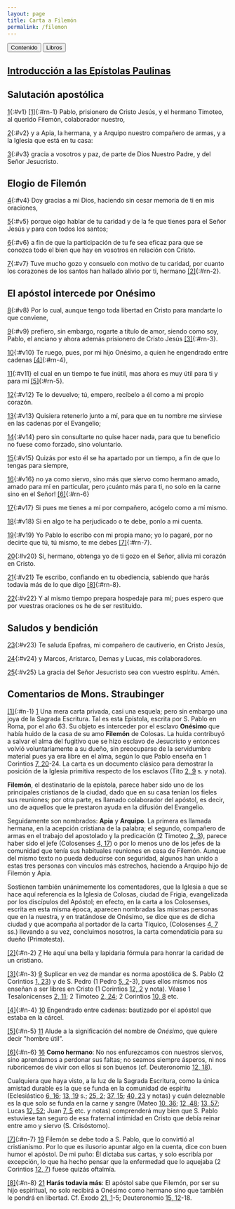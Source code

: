 ```yaml
---
layout: page
title: Carta a Filemón
permalink: /filemon
---
```


<div class="navigation">
   <input type="button" popovertarget="toc" value="Contenido">
   <input type="button" popovertarget="books" value="Libros">
</div>

<div id="books" markdown="1" popover>

   {% include book-list.md %}
</div>

<div id="toc" markdown="1" popover>

   - Tabla de contenido
   {:toc}
</div>

## [Introducción a las Epístolas Paulinas](epistolas-paulinas)

## Salutación apostólica

[1](#v1){:#v1} [[1]](#n-1){:#rn-1} Pablo, prisionero de Cristo Jesús, y el hermano Timoteo, al querido Filemón, colaborador nuestro,

[2](#v2){:#v2} y a Apia, la hermana, y a Arquipo nuestro compañero de armas, y a la Iglesia que está en tu casa:

[3](#v3){:#v3} gracia a vosotros y paz, de parte de Dios Nuestro Padre, y del Señor Jesucristo.

## Elogio de Filemón

[4](#v4){:#v4} Doy gracias a mi Dios, haciendo sin cesar memoria de ti en mis oraciones,

[5](#v5){:#v5} porque oigo hablar de tu caridad y de la fe que tienes para el Señor Jesús y para con todos los santos;

[6](#v6){:#v6} a fin de que la participación de tu fe sea eficaz para que se conozca todo el bien que hay en vosotros en relación con Cristo.

[7](#v7){:#v7} Tuve mucho gozo y consuelo con motivo de tu caridad, por cuanto los corazones de los santos han hallado alivio por ti, hermano [[2]](#n-2){:#rn-2}.

## El apóstol intercede por Onésimo

[8](#v8){:#v8} Por lo cual, aunque tengo toda libertad en Cristo para mandarte lo que conviene,

[9](#v9){:#v9} prefiero, sin embargo, rogarte a título de amor, siendo como soy, Pablo, el anciano y ahora además prisionero de Cristo Jesús [[3]](#n-3){:#rn-3}.

[10](#v10){:#v10} Te ruego, pues, por mi hijo Onésimo, a quien he engendrado entre cadenas [[4]](#n-4){:#rn-4},

[11](#v11){:#v11} el cual en un tiempo te fue inútil, mas ahora es muy útil para ti y para mí [[5]](#n-5){:#rn-5}.

[12](#v12){:#v12} Te lo devuelvo; tú, empero, recíbelo a él como a mi propio corazón.

[13](#v13){:#v13} Quisiera retenerlo junto a mí, para que en tu nombre me sirviese en las cadenas por el Evangelio;

[14](#v14){:#v14} pero sin consultarte no quise hacer nada, para que tu beneficio no fuese como forzado, sino voluntario.

[15](#v15){:#v15} Quizás por esto él se ha apartado por un tiempo, a fin de que lo tengas para siempre,

[16](#v16){:#v16} no ya como siervo, sino más que siervo como hermano amado, amado para mí en particular, pero ¡cuánto más para ti, no solo en la carne sino en el Señor! [[6]](#n-6){:#rn-6}

[17](#v17){:#v17} Si pues me tienes a mí por compañero, acógelo como a mí mismo.

[18](#v18){:#v18} Si en algo te ha perjudicado o te debe, ponlo a mi cuenta.

[19](#v19){:#v19} Yo Pablo lo escribo con mi propia mano; yo lo pagaré, por no decirte que tú, tú mismo, te me debes [[7]](#n-7){:#rn-7}.

[20](#v20){:#v20} Sí, hermano, obtenga yo de ti gozo en el Señor, alivia mi corazón en Cristo.

[21](#v21){:#v21} Te escribo, confiando en tu obediencia, sabiendo que harás todavía más de lo que digo [[8]](#n-8){:#rn-8}.

[22](#v22){:#v22} Y al mismo tiempo prepara hospedaje para mí; pues espero que por vuestras oraciones os he de ser restituido.

## Saludos y bendición

[23](#v23){:#v23} Te saluda Epafras, mi compañero de cautiverio, en Cristo Jesús,

[24](#v24){:#v24} y Marcos, Aristarco, Demas y Lucas, mis colaboradores.

[25](#v25){:#v25} La gracia del Señor Jesucristo sea con vuestro espíritu. Amén.

## Comentarios de Mons. Straubinger

[[1]](#rn-1){:#n-1} [1](#v1) Una mera carta privada, casi una esquela; pero sin embargo una joya de la Sagrada Escritura. Tal es esta Epístola, escrita por S. Pablo en Roma, por el año 63. Su objeto es interceder por el esclavo **Onésimo** que había huido de la casa de su amo **Filemón** de Colosas. La huida contribuyó a salvar el alma del fugitivo que se hizo esclavo de Jesucristo y entonces volvió voluntariamente a su dueño, sin preocuparse de la servidumbre material pues ya era libre en el alma, según lo que Pablo enseña en 1 Corintios [7, 20](1-corintios#c7-v20)-24. La carta es un documento clásico para demostrar la posición de la Iglesia primitiva respecto de los esclavos (Tito [2, 9](tito#c2-v9) s. y nota).

**Filemón**, el destinatario de la epístola, parece haber sido uno de los principales cristianos de la ciudad, dado que en su casa tenían los fieles sus reuniones; por otra parte, es llamado colaborador del apóstol, es decir, uno de aquellos que le prestaron ayuda en la difusión del Evangelio.

Seguidamente son nombrados: **Apia** y **Arquipo**. La primera es llamada hermana, en la acepción cristiana de la palabra; el segundo, compañero de armas en el trabajo del apostolado y la predicación (2 Timoteo [2, 3](2-timoteo#c2-v3)), parece haber sido el jefe (Colosenses [4, 17](colosenses#c4-v17)) o por lo menos uno de los jefes de la comunidad que tenía sus habituales reuniones en casa de Filemón. Aunque del mismo texto no pueda deducirse con seguridad, algunos han unido a estas tres personas con vínculos más estrechos, haciendo a Arquipo hijo de Filemón y Apia.

Sostienen también unánimemente los comentadores, que la Iglesia a que se hace aquí referencia es la Iglesia de Colosas, ciudad de Frigia, evangelizada por los discípulos del Apóstol; en efecto, en la carta a los Colosenses, escrita en esta misma época, aparecen nombradas las mismas personas que en la nuestra, y en tratándose de Onésimo, se dice que es de dicha ciudad y que acompaña al portador de la carta Tíquico, (Colosenses [4, 7](colosenses#c4-v7) ss.) llevando a su vez, concluimos nosotros, la carta comendaticia para su dueño (Primatesta).

[[2]](#rn-2){:#n-2} [7](#v7) He aquí una bella y lapidaria fórmula para honrar la caridad de un cristiano.

[[3]](#rn-3){:#n-3} [9](#v9) Suplicar en vez de mandar es norma apostólica de S. Pablo (2 Corintios [1, 23](2-corintios#c1-v23)) y de S. Pedro (1 Pedro [5, 2](1-pedro#c5-v2)-3), pues ellos mismos nos enseñan a ser libres en Cristo (1 Corintios [12, 2](1-corintios#c12-v2) y nota). Véase 1 Tesalonicenses [2, 11](1-tesalonicenses#c2-v11); 2 Timoteo [2, 24](2-timoteo#c2-v24); 2 Corintios [10, 8](2-corintios#c10-v8) etc.

[[4]](#rn-4){:#n-4} [10](#v10) Engendrado entre cadenas: bautizado por el apóstol que estaba en la cárcel.

[[5]](#rn-5){:#n-5} [11](#v11) Alude a la significación del nombre de *Onésimo*, que quiere decir "hombre útil".

[[6]](#rn-6){:#n-6} [16](#v16) **Como hermano**: No nos enfurezcamos con nuestros siervos, sino aprendamos a perdonar sus faltas; no seamos siempre ásperos, ni nos ruboricemos de vivir con ellos si son buenos (cf. Deuteronomio [12, 18](deuteronomio#c12-v18)).

Cualquiera que haya visto, a la luz de la Sagrada Escritura, como la única amistad durable es la que se funda en la comunidad de espíritu (Eclesiástico [6, 16](eclesiastico#c6-v16); [13, 19](eclesiastico#c13-v19) s.; [25, 2](eclesiastico#c25-v2); [37, 15](eclesiastico#c37-v15); [40, 23](eclesiastico#c40-v23) y notas) y cuán deleznable es la que solo se funda en la carne y sangre (Mateo [10, 36](mateo#c10-v36); [12, 48](mateo#c12-v48); [13, 57](mateo#c13-v57); Lucas [12, 52](lucas#c12-v52); Juan [7, 5](juan#c7-v5) etc. y notas) comprenderá muy bien que S. Pablo estuviese tan seguro de esa fraternal intimidad en Cristo que debía reinar entre amo y siervo (S. Crisóstomo).

[[7]](#rn-7){:#n-7} [19](#v19) Filemón se debe todo a S. Pablo, que lo convirtió al cristianismo. Por lo que es ilusorio apuntar algo en la cuenta, dice con buen humor el apóstol. De mi puño: Él dictaba sus cartas, y solo escribía por excepción, lo que ha hecho pensar que la enfermedad que lo aquejaba (2 Corintios [12, 7](2-corintios#c12-v7)) fuese quizás oftalmía.

[[8]](#rn-8){:#n-8} [21](#v21) **Harás todavía más**: El apóstol sabe que Filemón, por ser su hijo espiritual, no solo recibirá a Onésimo como hermano sino que también le pondrá en libertad. Cf. Éxodo [21, 1](exodo#c21-v1)-5; Deuteronomio [15, 12](deuteronomio#c15-v12)-18.

<!-- Total de referencias: 8 -->
<!-- Rango original de referencias: 12394 - 12401 -->

<!-- Total de notas: 8 -->
<!-- Rango original: [12394] - [12401] -->